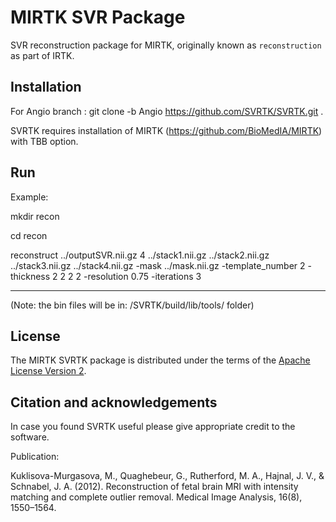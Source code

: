 MIRTK SVR Package
====================


SVR reconstruction package for MIRTK, originally known as `reconstruction` as part of IRTK.



Installation 
------------

For Angio branch : git clone -b Angio https://github.com/SVRTK/SVRTK.git .

SVRTK requires installation of MIRTK (https://github.com/BioMedIA/MIRTK) with TBB option.  



Run
---

Example: 

mkdir recon 

cd recon 

 reconstruct   ../outputSVR.nii.gz  4 ../stack1.nii.gz ../stack2.nii.gz ../stack3.nii.gz ../stack4.nii.gz  -mask ../mask.nii.gz  -template_number 2  -thickness 2 2 2 2  -resolution 0.75 -iterations 3 
 
 ---
 (Note: the bin files will be in: /SVRTK/build/lib/tools/ folder)



License
-------

The MIRTK SVRTK package is distributed under the terms of the
[Apache License Version 2](http://www.apache.org/licenses/LICENSE-2.0).



Citation and acknowledgements
-----------------------------

In case you found SVRTK useful please give appropriate credit to the software.

Publication:

Kuklisova-Murgasova, M., Quaghebeur, G., Rutherford, M. A., Hajnal, J. V., & Schnabel, J. A. (2012). Reconstruction of fetal brain MRI with intensity matching and complete outlier removal. Medical Image Analysis, 16(8), 1550–1564.



